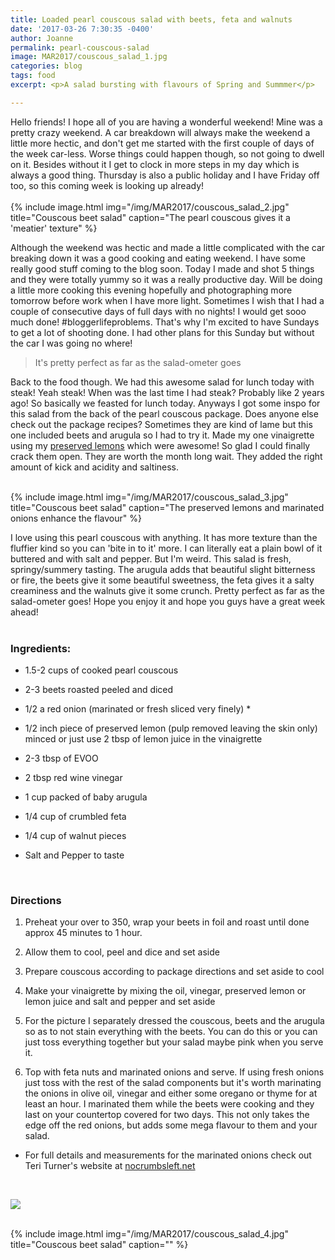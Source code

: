 ```yaml
---
title: Loaded pearl couscous salad with beets, feta and walnuts
date: '2017-03-26 7:30:35 -0400'
author: Joanne
permalink: pearl-couscous-salad
image: MAR2017/couscous_salad_1.jpg
categories: blog
tags: food
excerpt: <p>A salad bursting with flavours of Spring and Summmer</p>

---
```


Hello friends! I hope all of you are having a wonderful weekend! Mine was a pretty crazy weekend. A car breakdown will always make the weekend a little more hectic, and don't get me started with the first couple of days of the week car-less. Worse things could happen though, so not going to dwell on it. Besides without it I get to clock in more steps in my day which is always a good thing. Thursday is also a public holiday and I have Friday off too, so this coming week is looking up already!
<br>
<br>
{% include image.html
            img="/img/MAR2017/couscous_salad_2.jpg"
            title="Couscous beet salad"
            caption="The pearl couscous gives it a 'meatier' texture" %}

Although the weekend was hectic and made a little complicated with the car breaking down it was a good cooking and eating weekend.  I have some really good stuff coming to the blog soon. Today I made and shot 5 things and they were totally yummy so it was a really productive day.  Will be doing a little more cooking this evening hopefully and photographing more tomorrow before work when I have more light.  Sometimes I wish that I had a couple of consecutive days of full days with no nights! I would get sooo much done! #bloggerlifeproblems. That's why I'm excited to have Sundays to get a lot of shooting done. I had other plans for this Sunday but without the car I was going no where!

> It's pretty perfect as far as the salad-ometer goes

Back to the food though.  We had this awesome salad for lunch today with steak! Yeah steak! When was the last time I had steak? Probably like 2 years ago! So basically we feasted for lunch today.  Anyways I got some inspo for this salad from the back of the pearl couscous package. Does anyone else check out the package recipes? Sometimes they are kind of lame but this one included beets and arugula so I had to try it.  Made my one vinaigrette using my [preserved lemons](http://oliveandmango.com/preserved-lemons) which were awesome! So glad I could finally crack them open. They are worth the month long wait. They added the right amount of kick and acidity and saltiness.  

<br>
{% include image.html
    img="/img/MAR2017/couscous_salad_3.jpg"
    title="Couscous beet salad"
    caption="The preserved lemons and marinated onions enhance the flavour" %}

I love using this pearl couscous with anything.  It has more texture than the fluffier kind so you can 'bite in to it' more. I can literally eat a plain bowl of it buttered and with salt and pepper.  But I'm weird. This salad is fresh, springy/summery tasting. The arugula adds that beautiful slight bitterness or fire, the beets give it some beautiful sweetness, the feta gives it a salty creaminess and the walnuts give it some crunch.  Pretty perfect as far as the salad-ometer goes! Hope you enjoy it and hope you guys have a great week ahead!
<br>
<br>

### Ingredients:

* 1.5-2 cups of cooked pearl couscous

* 2-3 beets roasted peeled and diced

* 1/2 a red onion (marinated or fresh sliced very finely) *

* 1/2 inch piece of preserved lemon (pulp removed leaving the skin only) minced or just use 2 tbsp of lemon juice in the vinaigrette

* 2-3 tbsp of EVOO

* 2 tbsp red wine vinegar

* 1 cup packed of baby arugula

* 1/4 cup of crumbled feta

* 1/4 cup of walnut pieces

* Salt and Pepper to taste
<br>


### Directions

1. Preheat your over to 350, wrap your beets in foil and roast until done approx 45 minutes to 1 hour.  

1. Allow them to cool, peel and dice and set aside

1. Prepare couscous according to package directions and set aside to cool

1. Make your vinaigrette by mixing the oil, vinegar, preserved lemon or lemon juice and salt and pepper and set aside

1. For the picture I separately dressed the couscous, beets and the arugula so as to not stain everything with the beets.  You can do this or you can just toss everything together but your salad maybe pink when you serve it.

1. Top with feta nuts and marinated onions and serve.
If using fresh onions just toss with the rest of the salad components but it's worth marinating the onions in olive oil, vinegar and either some oregano or thyme for at least an hour. I marinated them while the beets were cooking and they last on your countertop covered for two days.  This not only takes the edge off the red onions, but adds some mega flavour to them and your salad.  

* For full details and measurements
for the marinated onions check out Teri Turner's website at <span class="highlight">[nocrumbsleft.net](https://nocrumbsleft.net)</span>  

<br>
<p class="apple__news__logo"><a href="https://apple.news/TKVtoVhGUQSuiufA4bqI-gg"><img src="{{ basesite.url }}/img/apple_news.svg" /></a></p>


<br>
{% include image.html
            img="/img/MAR2017/couscous_salad_4.jpg"
            title="Couscous beet salad"
            caption="" %}
